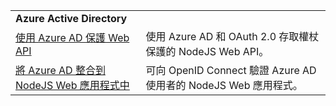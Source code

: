 | | |
|---|---|
| **Azure Active Directory** ||
| [使用 Azure AD 保護 Web API](https://azure.microsoft.com/resources/samples/active-directory-node-webapi/) | 使用 Azure AD 和 OAuth 2.0 存取權杖保護的 NodeJS Web API。 |
| [將 Azure AD 整合到 NodeJS Web 應用程式中](https://azure.microsoft.com/resources/samples/active-directory-node-webapp-openidconnect/) | 可向 OpenID Connect 驗證 Azure AD 使用者的 NodeJS Web 應用程式。 |
